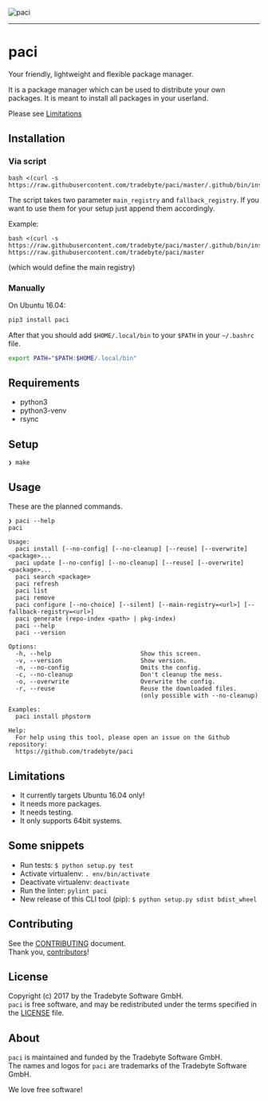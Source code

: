 ![paci](https://raw.github.com/tradebyte/paci/master/.github/images/paci-logo.png "Your agents are standing by.Your friendly, lightweight and flexible package manager.")

-----

# paci

Your friendly, lightweight and flexible package manager.

It is a package manager which can be used to distribute your own packages.
It is meant to install all packages in your userland.

Please see [Limitations](#limitations)

## Installation

### Via script

```
bash <(curl -s https://raw.githubusercontent.com/tradebyte/paci/master/.github/bin/install.sh)
```

The script takes two parameter `main_registry` and `fallback_registry`. If you want to use them for your setup just append them accordingly.

Example:
```
bash <(curl -s https://raw.githubusercontent.com/tradebyte/paci/master/.github/bin/install.sh) https://raw.githubusercontent.com/tradebyte/paci/master
```
(which would define the main registry)

### Manually

On Ubuntu 16.04:

```bash
pip3 install paci
```

After that you should add `$HOME/.local/bin` to your `$PATH` in your `~/.bashrc` file.

```bash
export PATH="$PATH:$HOME/.local/bin"
```

## Requirements

- python3
- python3-venv
- rsync

## Setup

```
❯ make
```

## Usage

These are the planned commands.

```
❯ paci --help
paci

Usage:
  paci install [--no-config] [--no-cleanup] [--reuse] [--overwrite] <package>...
  paci update [--no-config] [--no-cleanup] [--reuse] [--overwrite] <package>...
  paci search <package>
  paci refresh
  paci list
  paci remove
  paci configure [--no-choice] [--silent] [--main-registry=<url>] [--fallback-registry=<url>]
  paci generate (repo-index <path> | pkg-index)
  paci --help
  paci --version

Options:
  -h, --help                         Show this screen.
  -v, --version                      Show version.
  -n, --no-config                    Omits the config.
  -c, --no-cleanup                   Don't cleanup the mess.
  -o, --overwrite                    Overwrite the config.
  -r, --reuse                        Reuse the downloaded files.
                                     (only possible with --no-cleanup)

Examples:
  paci install phpstorm

Help:
  For help using this tool, please open an issue on the Github repository:
  https://github.com/tradebyte/paci

```

## Limitations

* It currently targets Ubuntu 16.04 only!
* It needs more packages.
* It needs testing.
* It only supports 64bit systems.

## Some snippets

- Run tests: `$ python setup.py test`
- Activate virtualenv: `. env/bin/activate`
- Deactivate virtualenv: `deactivate`
- Run the linter: `pylint paci`
- New release of this CLI tool (pip): `$ python setup.py sdist bdist_wheel`


## Contributing

See the [CONTRIBUTING] document.<br/>
Thank you, [contributors]!

  [CONTRIBUTING]: .github/CONTRIBUTING.md
  [contributors]: https://github.com/tradebyte/paci/graphs/contributors

## License

Copyright (c) 2017 by the Tradebyte Software GmbH.<br/>
`paci` is free software, and may be redistributed under the terms specified in the [LICENSE] file.

  [LICENSE]: /LICENSE

## About

`paci` is maintained and funded by the Tradebyte Software GmbH. <br/>
The names and logos for `paci` are trademarks of the Tradebyte Software GmbH.

We love free software!
